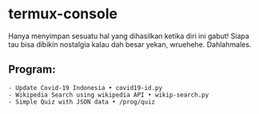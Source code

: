 # termux-console

Hanya menyimpan sesuatu hal yang dihasilkan ketika diri ini gabut!
Siapa tau bisa dibikin nostalgia kalau dah besar yekan, wruehehe.
Dahlahmales.

## Program:

    - Update Covid-19 Indonesia • covid19-id.py
    - Wikipedia Search using wikipedia API • wikip-search.py
    - Simple Quiz with JSON data • /prog/quiz